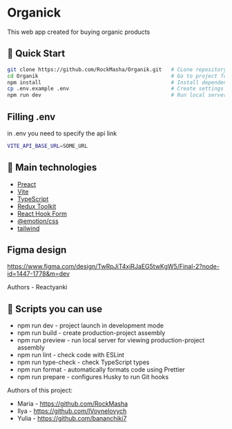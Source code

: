# Organick

This web app created for buying organic products

## 🚀 Quick Start

```bash
git clone https://github.com/RockMasha/Organik.git   # CLone repository
cd Organik                                           # Go to project folder
npm install                                          # Install dependencies
cp .env.example .env                                 # Create settings file
npm run dev                                          # Run local server
```

## Filling .env

in .env you need to specify the api link

```bash
VITE_API_BASE_URL=SOME_URL
```

## 🚀 Main technologies

- [Preact](https://preactjs.com/)
- [Vite](https://vitejs.dev/)
- [TypeScript](https://www.typescriptlang.org/)
- [Redux Toolkit](https://redux-toolkit.js.org/)
- [React Hook Form](https://react-hook-form.com/)
- [@emotion/css](https://emotion.sh/docs/introduction)
- [tailwind](https://tailwindcss.com/)

## Figma design

https://www.figma.com/design/TwRpJiT4xjRJaEG5twKgW5/Final-2?node-id=1447-1778&m=dev

Authors - Reactyanki

## 🚀 Scripts you can use

- npm run dev - project launch in development mode
- npm run build - create production-project assembly
- npm run preview - run local server for viewing production-project assembly
- npm run lint - check code with ESLint
- npm run type-check - check TypeScript types
- npm run format - automatically formats code using Prettier
- npm run prepare - configures Husky to run Git hooks

Authors of this project:

- Maria - https://github.com/RockMasha
- Ilya - https://github.com/IVoynelovych
- Yulia - https://github.com/bananchiki7
